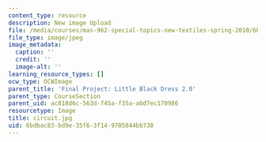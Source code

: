 ```yaml
---
content_type: resource
description: New image Upload
file: /media/courses/mas-962-special-topics-new-textiles-spring-2010/6bdbac83bd9e35f63f149705844bb738_circuit.jpg
file_type: image/jpeg
image_metadata:
  caption: ''
  credit: ''
  image-alt: ''
learning_resource_types: []
ocw_type: OCWImage
parent_title: 'Final Project: Little Black Dress 2.0'
parent_type: CourseSection
parent_uid: ac818d6c-563d-f45a-f35a-abd7ec170986
resourcetype: Image
title: circuit.jpg
uid: 6bdbac83-bd9e-35f6-3f14-9705844bb738
---
```

